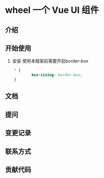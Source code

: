 # wheel 一个 Vue UI 组件
## 介绍
## 开始使用
1. 安装
使用本框架前需要开启border-box
```css
	* {
			box-sizing: border-box;
	}
```

## 文档
## 提问
## 变更记录
## 联系方式
## 贡献代码
